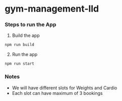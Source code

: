 # gym-management-lld

### Steps to run the App

1. Build the app

```sh
npm run build
```

2. Run the app

```sh
npm run start
```

### Notes

- We will have different slots for Weights and Cardio
- Each slot can have maximum of 3 bookings
